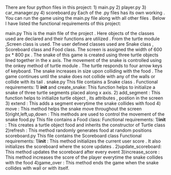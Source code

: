 There are four python files in this project:
              1) main.py
              2) player.py
              3) car_manager.py
              4) scoreboard.py
Each of the .py files has its own working . You can run the game using the main.py file along with all other files .
Below I have listed the functional requirements of this project:

main.py
    This is the main file of the project . Here objects of the classes used are declared and their functions are utilized .
    From the turtle module ,Screen class is used. The user defined classes used are Snake class , Scoreboard class and Food class.
    The screen is assigned the width of 600 px * 800 px .
    The snake of this game is created using three turtle objects lined together in the x axis. The movement of the snake is controlled 
    using the onkey method of turtle module . The turtle responds to four arrow keys of keyboard. The snake increases in size upon colliding 
    with the food . The game continues until the snake does not collide with any of the walls or collide with its tail . 
snake.py
    This file contains a Snake class . 
    Functional requirements:
    1) __init__ and create_snake: This function helps to initialize a snake of three turtle segments placed along x axis.
    2) add_segment : This function helps to initialize turtle object , its attributes , postion in the screen
    3) extend : This adds a segment everytime the snake collides with food
    4) move : This method helps the snake move throughout the screen
    5)right,left,up,down : This methods are used to control the movement of the snake
food.py
    This file contains a Food class:
    Functional requirements:
    1)__init__ : This creates a turtle object food and inherits the constructor of Turtle class
    2)refresh : This method randomly generates food at random positions
scoreboard.py
    This file contains the Scoreboard class
    Functional requirements:
    1)__init__ : This method initializes the current user score . It also initializes the scoreboard where the score updates .
    2)update_scoreboard: This method updates the scoreboard after every event
    3)increase_score : This method increases the score of the player everytime the snake collides with the food
    4)game_over : This method ends the game when the snake collides with wall or with itself.
    
